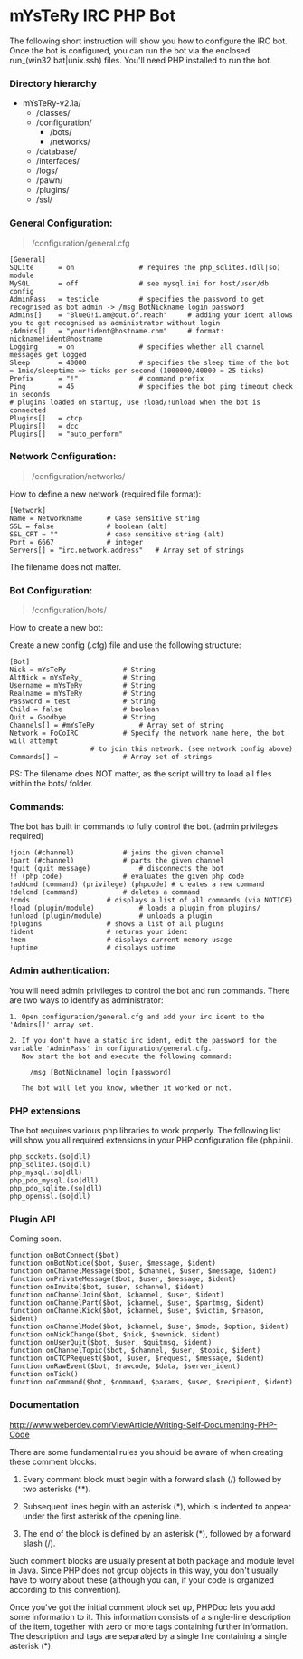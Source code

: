 mYsTeRy IRC PHP Bot
=======

The following short instruction will show you how to configure the IRC bot. Once the bot is configured, you can run the bot via the enclosed run_(win32.bat|unix.ssh) files. You'll need PHP installed to run the bot.

### Directory hierarchy

- mYsTeRy-v2.1a/
	- /classes/
	- /configuration/
		- /bots/
		- /networks/
	- /database/
	- /interfaces/
	- /logs/
	- /pawn/
	- /plugins/
	- /ssl/
       	


### General Configuration:

> /configuration/general.cfg

	[General]
	SQLite 		= on 				# requires the php_sqlite3.(dll|so) module
	MySQL 		= off 				# see mysql.ini for host/user/db config
	AdminPass 	= testicle 			# specifies the password to get recognised as bot admin -> /msg BotNickname login password
	Admins[] 	= "BlueG!i.am@out.of.reach" 	# adding your ident allows you to get recognised as administrator without login
	;Admins[] 	= "your!ident@hostname.com" 	# format: nickname!ident@hostname
	Logging 	= on 				# specifies whether all channel messages get logged
	Sleep 		= 40000				# specifies the sleep time of the bot = 1mio/sleeptime => ticks per second (1000000/40000 = 25 ticks)
	Prefix 		= "!" 				# command prefix
	Ping 		= 45 				# specifies the bot ping timeout check in seconds
	# plugins loaded on startup, use !load/!unload when the bot is connected 	
	Plugins[] 	= ctcp
	Plugins[] 	= dcc
	Plugins[]	= "auto_perform"



### Network Configuration:

> /configuration/networks/

How to define a new network (required file format):

	[Network]
	Name = Networkname		# Case sensitive string
	SSL = false				# boolean (alt)
	SSL_CRT = ""			# case sensitive string (alt)
	Port = 6667				# integer
	Servers[] = "irc.network.address"	# Array set of strings

The filename does not matter.



### Bot Configuration:

> /configuration/bots/

How to create a new bot:

Create a new config (.cfg) file and use the following structure:

	[Bot]
	Nick = mYsTeRy				# String
	AltNick = mYsTeRy_			# String
	Username = mYsTeRy			# String
	Realname = mYsTeRy			# String
	Password = test				# String
	Child = false				# boolean	
	Quit = Goodbye				# String
	Channels[] = #mYsTeRy			# Array set of string  	
	Network = FoCoIRC			# Specify the network name here, the bot will attempt
						# to join this network. (see network config above)
	Commands[] = 				# Array set of strings

PS: The filename does NOT matter, as the script will try to load all files
within the bots/ folder.	



### Commands:

The bot has built in commands to fully control the bot. (admin privileges required)

	!join (#channel)			# joins the given channel
	!part (#channel)			# parts the given channel
	!quit (quit message)			# disconnects the bot
	!! (php code)				# evaluates the given php code
	!addcmd (command) (privilege) (phpcode) # creates a new command
	!delcmd (command)			# deletes a command
	!cmds					# displays a list of all commands (via NOTICE)
	!load (plugin/module)			# loads a plugin from plugins/
	!unload (plugin/module)			# unloads a plugin
	!plugins				# shows a list of all plugins
	!ident					# returns your ident
	!mem					# displays current memory usage
	!uptime					# displays uptime




### Admin authentication:

You will need admin privileges to control the bot and run commands. There
are two ways to identify as administrator:

	1. Open configuration/general.cfg and add your irc ident to the 'Admins[]' array set.

	2. If you don't have a static irc ident, edit the password for the variable 'AdminPass' in configuration/general.cfg.
	   Now start the bot and execute the following command:

		 /msg [BotNickname] login [password]

	   The bot will let you know, whether it worked or not.




### PHP extensions

The bot requires various php libraries to work properly. The following list
will show you all required extensions in your PHP configuration file (php.ini).

	php_sockets.(so|dll)
	php_sqlite3.(so|dll)
	php_mysql.(so|dll)
	php_pdo_mysql.(so|dll)
	php_pdo_sqlite.(so|dll)
	php_openssl.(so|dll)
	


### Plugin API

Coming soon.

	function onBotConnect($bot)
	function onBotNotice($bot, $user, $message, $ident)
	function onChannelMessage($bot, $channel, $user, $message, $ident)
	function onPrivateMessage($bot, $user, $message, $ident)
	function onInvite($bot, $user, $channel, $ident)
	function onChannelJoin($bot, $channel, $user, $ident)
	function onChannelPart($bot, $channel, $user, $partmsg, $ident)
	function onChannelKick($bot, $channel, $user, $victim, $reason, $ident)
	function onChannelMode($bot, $channel, $user, $mode, $option, $ident)
	function onNickChange($bot, $nick, $newnick, $ident)
	function onUserQuit($bot, $user, $quitmsg, $ident)
	function onChannelTopic($bot, $channel, $user, $topic, $ident)
	function onCTCPRequest($bot, $user, $request, $message, $ident)
	function onRawEvent($bot, $rawcode, $data, $server_ident)
	function onTick()
	function onCommand($bot, $command, $params, $user, $recipient, $ident)



### Documentation

http://www.weberdev.com/ViewArticle/Writing-Self-Documenting-PHP-Code

There are some fundamental rules you should be aware of when creating these comment blocks:

1. Every comment block must begin with a forward slash (/) followed by two asterisks (**).

2. Subsequent lines begin with an asterisk (*), which is indented to appear under the first asterisk of the opening line.

3. The end of the block is defined by an asterisk (*), followed by a forward slash (/).

Such comment blocks are usually present at both package and module level in Java. Since PHP does not group objects in 
this way, you don't usually have to worry about these (although you can, if your code is organized according to this convention).

Once you've got the initial comment block set up, PHPDoc lets you add some information to it. This information consists of a 
single-line description of the item, together with zero or more tags containing further information. The description and tags are 
separated by a single line containing a single asterisk (*).




